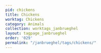 ```yaml
---
pid: chickens
title: Chickens
worktag: Chickens
category: Animals
collection: worktags_janbrueghel
layout: tagpage_janbrueghel
order: '029'
permalink: "/janbrueghel/tags/chickens/"
---
```

